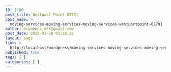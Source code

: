 ```yaml
---
ID: 1100
post_title: Westport Point 02791
post_name: >
  moving-services-moving-services-moving-services-westportpoint-02791
author: mrgabonijeff@gmail.com
post_date: 2018-03-28 01:36:32
layout: page
link: >
  http://localhost/wordpress/moving-services-moving-services-moving-services-westportpoint-02791/
published: true
tags: [ ]
categories: [ ]
---
```


